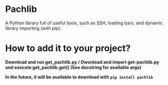 # Pachlib
A Python library full of useful tools, such as SSH, loading bars, and dynamic library importing (with pip).

# How to add it to your project?
**Download and run get_pachlib.py / Dwonload and import get-pachlib.py and execute get_pachlib.get() (See docstring for available args)**

**In the future, it will be available to download with `pip install pachlib`**
